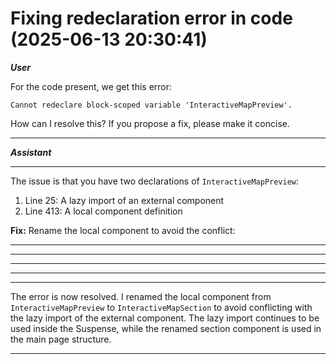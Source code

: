 <!-- Generated by SpecStory -->

# Fixing redeclaration error in code (2025-06-13 20:30:41)

_**User**_

For the code present, we get this error:
```
Cannot redeclare block-scoped variable 'InteractiveMapPreview'.
```
How can I resolve this? If you propose a fix, please make it concise.

---

_**Assistant**_



---

The issue is that you have two declarations of `InteractiveMapPreview`:

1. Line 25: A lazy import of an external component
2. Line 413: A local component definition

**Fix:** Rename the local component to avoid the conflict:

---



---



---



---



---

The error is now resolved. I renamed the local component from `InteractiveMapPreview` to `InteractiveMapSection` to avoid conflicting with the lazy import of the external component. The lazy import continues to be used inside the Suspense, while the renamed section component is used in the main page structure.

---

